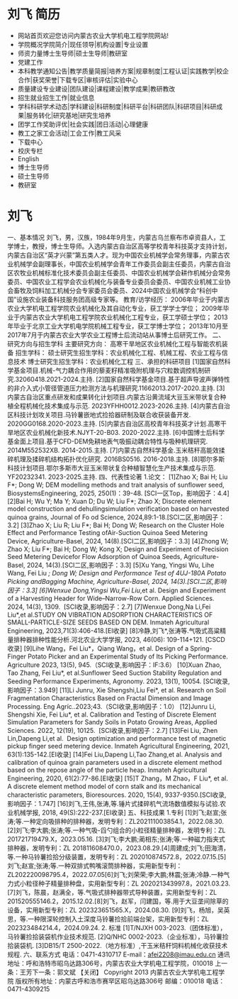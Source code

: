 # 刘飞 简历
- 网站首页欢迎您访问内蒙古农业大学机电工程学院网站!
- 学院概况学院简介|现任领导|机构设置|专业设置
- 师资力量博士生导师|硕士生导师|教研室
- 党建工作
- 本科教学通知公告|教学质量简报|培养方案|规章制度|工程认证|实践教学|校企合作|获奖荣誉|下载专区|审核评估|实验中心
- 质量建设专业建设|团队建设|课程建设|教学成果|教研教改
- 招生就业招生工作|就业信息
- 学科科研学术动态|学科建设|科研制度|科研平台|科研团队|科研项目|科研成果|服务转化|研究基地|研究生培养
- 团学工作奖助评优|社会实践|团日活动|心理健康
- 教工之家工会活动|工会工作|教工风采
- 下载中心
- 校庆专栏
- English
- 博士生导师
- 硕士生导师
- 教研室

# 刘飞
一、基本情况
刘飞，男，汉族，1984年9月生，内蒙古乌兰察布市卓资县人，工学博士，教授，博士生导师。入选内蒙古自治区高等学校青年科技英才支持计划，内蒙古自治区“英才兴蒙”第五类人才。现为中国农业机械学会常务理事，内蒙古农业机械学会副理事长，中国农业机械学会青年工作委员会副主任委员，内蒙古自治区农牧业机械标准化技术委员会副主任委员、中国农业机械学会耕作机械分会常务委员、中国农业工程学会农业机械化与装备专业委员会委员、中国农业机械工业协会畜牧及饲料加工机械分会专家委员会委员、2024中国农业机械学会“科创中国”设施农业装备科技服务团高级专家等。
教育/访学经历：
2006年毕业于内蒙古农业大学机电工程学院农业机械化及其自动化专业，获工学学士学位；
2009年毕业于内蒙古农业大学机电工程学院农业机械化工程专业，获工学硕士学位；
2013年毕业于北京工业大学机电学院机械工程专业，获工学博士学位；
2013年10月至2017年7月于内蒙古农业大学农业工程博士后流动站从事博士后研究工作。
二、研究方向与招生学科
主要研究方向：
高寒干旱地区农业机械化工程与智能农机装备
招生学科：
硕士研究生招生学科：农业机械化工程、机械工程、农业工程与信息技术
博士研究生招生学科：农业机械化工程
三、承担的科研项目
[1]国家自然科学基金项目.机械-气力耦合作用的藜麦籽精准吸附机理与穴粒数调控机制研究.32060418.2021-2024.主持.
[2]国家自然科学基金项目.基于超声导波声弹特性的非介入式小管径管道压力检测方法与机理研究.11662013.2017-2020.主持.
[3]内蒙古自治区重点研发和成果转化计划项目.内蒙古沿黄流域大豆玉米带状复合种植全程机械化技术集成与示范. 2023YFHH0012.2023-2026.主持.
[4]内蒙古自治区科技计划攻关项目.马铃薯嵌地式捡拾器研制及联合收获装备开发. 2020GG0168.2020-2023.主持.
[5]内蒙古自治区高校青年科技英才计划.高寒干旱地区农业机械化新技术.NJYT-20-B03. 2020-2022.主持.
[6]中国博士后科学基金面上项目.基于CFD-DEM免耕地表气吸振动耦合特性与吸种机理研究. 2014M552532XB. 2014-2015.主持.
[7]内蒙古自然科学基金.玉米秸秆高能效揉碎机理及揉碎机结构拓扑优化研究. 2016BS0516. 2016-2018.主持.
[8]鄂尔多斯科技计划项目.鄂尔多斯市大豆玉米带状复合种植智慧化生产技术集成与示范. YF20232341. 2023-2025.主持.
四、代表性论著
1.论文：
[1]Zhao X; Bai H; Liu F*; Dong W; DEM modelling methods and trait analysis of sunflower seed, BiosystemsEngineering, 2025, 250(1)：39-48. [SCI一区Top，影响因子：4.4]
[2]Bai H; Wu Y; Ma Y; Xuan D; Du W; Liu F*; Zhao X; Discrete element model construction and dehullingsimulation verification based on harvested quinoa grains, Journal of Fo od Science, 2024,89:1-18.[SCI二区,影响因子：3.2]
[3]Zhao X; Liu R; Liu F*; Bai H; Dong W; Research on the Cluster Hole Effect and Performance Testing ofAir-Suction Quinoa Seed Metering Device, Agriculture-Basel, 2024, 14(8).[SCI二区,影响因子：3.3]
[4]Zhong W; Zhao X; Liu F*; Bai H; Dong W; Kong X; Design and Experiment of Precision Seed Metering Devicefor Flow Adsorption of Quinoa Seeds, Agriculture-Basel, 2024, 14(3).[SCI二区,影响因子：3.3]
[5]Xu Yang, Yingsi Wu, Lihe Wang, Fei Liu *; Dong W; Design and Performance Test of 4UJ-180A Potato Picking andBagging Machine, Agriculture-Basel, 2024, 14(3).[SCI二区,影响因子：3.3]
[6]Wenxue Dong,Yingsi Wu,Fei Liu*,et al. Design and Experiment of a Harvesting Header for Wide–Narrow-Row Corn. Applied Sciences. 2024, 14(3), 1309.  [SCI收录,影响因子：2.7]
[7]Wenxue Dong,Na Li,Fei Liu*,et al.STUDY ON VIBRATION ADSORPTION CHARACTERISTICS OF SMALL-PARTICLE-SIZE SEEDS BASED ON DEM. Inmateh Agricultural Engineering, 2023,71(3):406-418.[EI收录]
[8]冷静,刘飞*,张涛等.气吸式高粱精量排种器排种性能分析.河北农业大学学报, 2023, 46(06): 109-114+121. [CSCD收录]
[9]Lihe Wang，Fei Liu*，Qiang Wang，et al. Design of a Spring-Finger Potato Picker and an Experimental Study of Its Picking Performance. Agriculture 2023, 13(5), 945.（SCI收录,影响因子：IF:3.6）
[10]Xuan Zhao, Tao Zhang, Fei Liu*, et al.Sunflower Seed Suction Stability Regulation and Seeding Performance Experiments, Agronomy. 2023, 13(1), 10054. [SCI收录,影响因子：3.949]
[11]Li Junru, Xie Shengshi,Liu Fei*, et al. Research on Soil Fragmentation Characteristics Based on Fractal Dimension and Image Processing. Eng Agríc..2023;43.（SCI收录,影响因子：1.0）
[12]Junru Li, Shengshi Xie, Fei Liu*, et al. Calibration and Testing of Discrete Element Simulation Parameters for Sandy Soils in Potato Growing Areas, Applied Sciences. 2022, 12(19), 10125.  [SCI收录,影响因子：2.7]
[13]Fei Liu, Zhen Lin,Dapeng Li,et al.  Design optimization and performance test of magnetic pickup finger seed metering device. Inmateh Agricultural Engineering, 2021, 63(1):135-142.[EI收录]
[14]Fei Liu,Dapeng Li,Tao Zhang,et al. Analysis and calibration of quinoa grain parameters used in a discrete element method based on the repose angle of the particle heap. Inmateh Agricultural Engineering, 2020, 61(2):77-86.[EI收录]
[15]T Zhang，M Zhao，F Liu*, et al. A discrete element method model of corn stalk and its mechanical characteristic parameters, Bioresources. 2020, 15(4), 9337-9350.[SCI收录,影响因子：1.747]
[16]刘飞,王伟,张涛,等.锤片式揉碎机气流场数值模拟与试验.农业机械学报, 2018, 49(S):222-237.[EI收录]
五、科技成果
1.专利
[1]刘飞;赵宣;张涛;等.一种定向吸排种的排种器，发明专利：ZL202111003854.1，2022.08.30.
[2]刘飞;李大鹏;张涛;等.一种气吸-舀勺组合的小粒径精量排种器，发明专利：ZL 201721719479.X，2023.05.16.
[3]刘飞;李大鹏;蔺相东;张涛;等.一种磁力指夹式排种器，发明专利：ZL 201811608470.0，2023.08.29.[4]周建成;刘飞;田海清，等.一种马铃薯捡拾分级装置，发明专利：ZL 202010874572.8，2022.07.15.[5]刘飞;赵宣;张涛;等.一种双排式鸭嘴滚筒排种器，实用新型专利：ZL202220098795.4，2022.07.05[6]刘飞;刘荣荣;李大鹏;林震;张涛;冷静.一种气力式小粒径种子精量排种盘，实用新型专利：ZL 202021343997.8，2021.03.23.[7]刘飞，陈晨，赵满全，等.气吸式排种器带式导种装置，实用新型专利：ZL 201520555146.2，2015.12.02.[8]刘飞，赵军，闫建国，等.用于大豆垄间除草的设备，实用新型专利：ZL 202323651565.X，2024.08.30.
[9]刘飞，杨旭，吴英思，等.一种限深轮控制入土深度马铃薯捡拾前端台架，实用新型专利：ZL 202323484214.4，2024.09.24.
2. 标准
[1]T/NJXH 003-2023.（团体标准），马铃薯捡拾装袋机作业技术规范.
[2]Q/NHC 0002-2023.（企业标准），马铃薯捡拾装袋机.
[3]DB15/T 2500-2022.（地方标准）,干玉米秸秆饲料机械化收获技术规程.
六、联系方式
电话：0471-4310717
E-mail：afei2208@imau.edu.cn
通讯地址：呼和浩特市昭乌达路306号，内蒙古农业大学机电工程学院，010018
上一条：王芳下一条：郭文斌
【关闭】
Copyright 2013 内蒙古农业大学机电工程学院 版权所有地址：内蒙古呼和浩市赛罕区昭乌达路306号 邮编：010018 电话：0471-4309215
